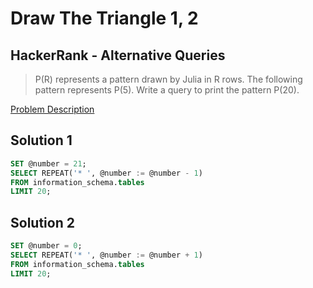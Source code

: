 # Draw The Triangle 1, 2
## HackerRank - Alternative Queries
> P(R) represents a pattern drawn by Julia in R rows. The following pattern represents P(5).
> Write a query to print the pattern P(20).

[Problem Description](https://www.hackerrank.com/challenges/draw-the-triangle-1/problem?isFullScreen=true)

## Solution 1
```sql
SET @number = 21;
SELECT REPEAT('* ', @number := @number - 1) 
FROM information_schema.tables
LIMIT 20;
```
## Solution 2
```sql
SET @number = 0;
SELECT REPEAT('* ', @number := @number + 1)
FROM information_schema.tables
LIMIT 20;
```
